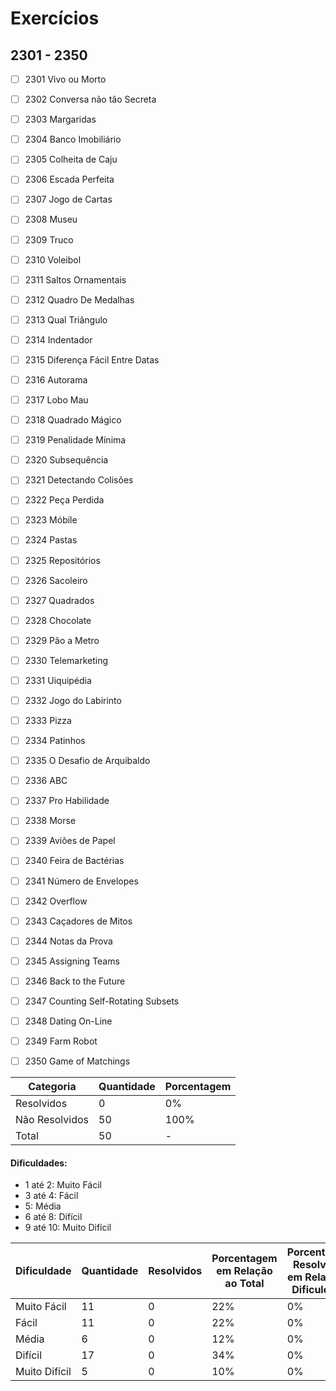 # Exercícios
## 2301 - 2350

- [ ] 2301	Vivo ou Morto
- [ ] 2302	Conversa não tão Secreta
- [ ] 2303	Margaridas
- [ ] 2304	Banco Imobiliário
- [ ] 2305	Colheita de Caju
- [ ] 2306	Escada Perfeita
- [ ] 2307	Jogo de Cartas
- [ ] 2308	Museu
- [ ] 2309	Truco
- [ ] 2310	Voleibol
- [ ] 2311	Saltos Ornamentais
- [ ] 2312	Quadro De Medalhas
- [ ] 2313	Qual Triângulo
- [ ] 2314	Indentador
- [ ] 2315	Diferença Fácil Entre Datas
- [ ] 2316	Autorama
- [ ] 2317	Lobo Mau
- [ ] 2318	Quadrado Mágico
- [ ] 2319	Penalidade Mínima
- [ ] 2320	Subsequência
- [ ] 2321	Detectando Colisões
- [ ] 2322	Peça Perdida
- [ ] 2323	Móbile
- [ ] 2324	Pastas
- [ ] 2325	Repositórios
- [ ] 2326	Sacoleiro
- [ ] 2327	Quadrados
- [ ] 2328	Chocolate
- [ ] 2329	Pão a Metro
- [ ] 2330	Telemarketing
- [ ] 2331	Uiquipédia
- [ ] 2332	Jogo do Labirinto
- [ ] 2333	Pizza
- [ ] 2334	Patinhos
- [ ] 2335	O Desafio de Arquibaldo
- [ ] 2336	ABC
- [ ] 2337	Pro Habilidade
- [ ] 2338	Morse
- [ ] 2339	Aviões de Papel
- [ ] 2340	Feira de Bactérias
- [ ] 2341	Número de Envelopes
- [ ] 2342	Overflow
- [ ] 2343	Caçadores de Mitos
- [ ] 2344	Notas da Prova
- [ ] 2345	Assigning Teams
- [ ] 2346	Back to the Future
- [ ] 2347	Counting Self-Rotating Subsets
- [ ] 2348	Dating On-Line
- [ ] 2349	Farm Robot
- [ ] 2350	Game of Matchings


| Categoria  | Quantidade | Porcentagem |
| ------------- | ------------- | ------------- |
| Resolvidos | 0 | 0% |
| Não Resolvidos  | 50 | 100% |
| Total  | 50 | - |

#### Dificuldades:
- 1 até 2: Muito Fácil
- 3 até 4: Fácil
- 5: Média
- 6 até 8: Difícil
- 9 até 10: Muito Difícil

| Dificuldade | Quantidade | Resolvidos | Porcentagem em Relação ao Total | Porcentagem Resolvidos em Relação à Dificuldade|
| ------------- | ------------- | ------------- | ------------- | ------------- |
| Muito Fácil | 11 | 0 | 22% | 0% |
| Fácil | 11 | 0 | 22% | 0% |
| Média | 6 | 0 | 12% | 0% |
| Difícil | 17 | 0 | 34% | 0% |
| Muito Difícil | 5 | 0 | 10% | 0% |

